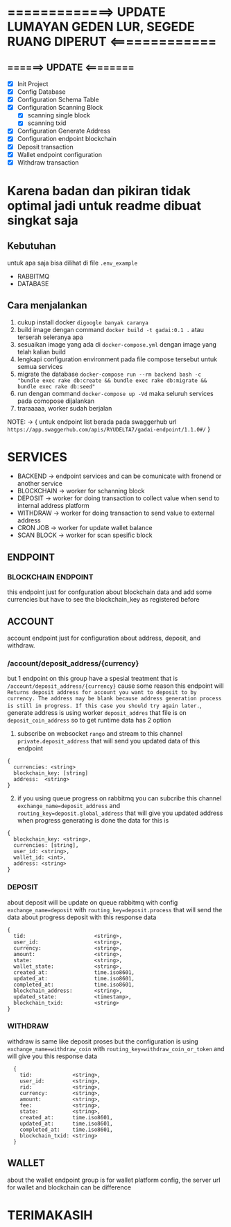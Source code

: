 # =============> UPDATE LUMAYAN GEDEN LUR, SEGEDE RUANG DIPERUT <=============
## ======> UPDATE <========
- [x] Init Project
- [x] Config Database
- [x] Configuration Schema Table
- [x] Configuration Scanning Block
  - [x] scanning single block
  - [x] scanning txid
- [x] Configuration Generate Address
- [x] Configuration endpoint blockchain
- [x] Deposit transaction
- [x] Wallet endpoint configuration
- [x] Withdraw transaction

# Karena badan dan pikiran tidak optimal jadi untuk readme dibuat singkat saja
## Kebutuhan
untuk apa saja bisa dilihat di file ```.env_example```
  - RABBITMQ
  - DATABASE

## Cara menjalankan
1. cukup install docker `digoogle banyak caranya`
2. build image dengan command `docker build -t gadai:0.1 .` atau terserah seleranya apa
3. sesuaikan image yang ada di `docker-compose.yml` dengan image yang telah kalian build
4. lengkapi configuration environment pada file compose tersebut untuk semua services
5. migrate the database `docker-compose run --rm backend bash -c "bundle exec rake db:create && bundle exec rake db:migrate && bundle exec rake db:seed"`
6. run dengan command `docker-compose up -Vd` maka seluruh services pada comopose dijalankan
7. traraaaaa, worker sudah berjalan

NOTE: -> { untuk endpoint list berada pada swaggerhub url `https://app.swaggerhub.com/apis/RYUDELTA7/gadai-endpoint/1.1.0#/` }


# SERVICES
- BACKEND -> endpoint services and can be comunicate with fronend or another service
- BLOCKCHAIN -> worker for schanning block
- DEPOSIT -> worker for doing transaction to collect value when send to internal address platform
- WITHDRAW -> worker for doing transaction to send value to external address
- CRON JOB -> worker for update wallet balance
- SCAN BLOCK -> worker for scan spesific block

## ENDPOINT
### BLOCKCHAIN ENDPOINT
this endpoint just for confguration about blockchain data and add some currencies but have to see the blockchain_key as registered before

## ACCOUNT
account endpoint just for configuration about address, deposit, and withdraw.

### /account/deposit_address/{currency}
but 1 endpoint on this group have a spesial treatment that is `/account/deposit_address/{currency}` cause some reason this endpoint will `Returns deposit address for account you want to deposit to by currency. The address may be blank because address generation process is still in progress. If this case you should try again later.`, generate address is using worker `deposit_addres` that file is on `deposit_coin_address` so to get runtime data has 2 option



1. subscribe on websocket `rango` and stream to this channel `private.deposit_address` that will send you updated data of this endpoint
```
{
  currencies: <string>
  blockchain_key: [string]
  address:  <string>
}
```
2. if you using queue progress on rabbitmq you can subcribe this channel `exchange_name=deposit_address` and `routing_key=deposit.global_address` that will give you updated address when progress generating is done the data for this is
```
{
  blockchain_key: <string>,
  currencies: [string],
  user_id: <string>,
  wallet_id: <int>,
  address: <string>
}
```

### DEPOSIT
about deposit will be update on queue rabbitmq with config `exchange_name=deposit` with `routing_key=deposit.process` that will send the data about progress deposit with this response data
```
{
  tid:                      <string>,
  user_id:                  <string>,
  currency:                 <string>,
  amount:                   <string>,
  state:                    <string>,
  wallet_state:             <string>,
  created_at:               time.iso8601,
  updated_at:               time.iso8601,
  completed_at:             time.iso8601,
  blockchain_address:       <string>,
  updated_state:            <timestamp>,
  blockchain_txid:          <string>
}
```

### WITHDRAW
withdraw is same like deposit proses but the configuration is using `exchange_name=withdraw_coin` with `routing_key=withdraw_coin_or_token` and will give you this response data
```
  { 
    tid:             <string>,
    user_id:         <string>,
    rid:             <string>,
    currency:        <string>,
    amount:          <string>,
    fee:             <string>,
    state:           <string>,
    created_at:      time.iso8601,
    updated_at:      time.iso8601,
    completed_at:    time.iso8601,
    blockchain_txid: <string>
  }
```

## WALLET
about the wallet endpoint group is for wallet platform config, the server url for wallet and blockchain can be difference

# TERIMAKASIH